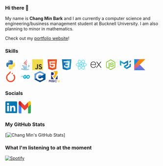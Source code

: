 ### Hi there 👋

My name is **Chang Min Bark** and I am currently a computer science and engineering/business management student at Bucknell University. I am also planning to minor in mathematics.

Check out my [portfolio website](https://changminbark.github.io/)!

### Skills

<p align="left">
<a href="https://www.python.org/" target="_blank" rel="noreferrer"><img src="./img/python-original.svg" width="36" height="36" alt="Python" /></a> &nbsp;
<a href="https://www.java.com/en/" target="_blank" rel="noreferrer"><img src="./img/java-original.svg" width="36" height="36" alt="Java" /></a>
<a href="https://developer.mozilla.org/en-US/docs/Web/JavaScript" target="_blank" rel="noreferrer"><img src="./img/javascript-original.svg" width="36" height="36" alt="JavaScript" /></a> &nbsp;
<a href="https://developer.mozilla.org/en-US/docs/Glossary/HTML5" target="_blank" rel="noreferrer"><img src="./img/html5-original.svg" width="36" height="36" alt="HTML5" /></a> &nbsp;
<a href="https://www.w3.org/TR/CSS/#css" target="_blank" rel="noreferrer"><img src="./img/css3-original.svg" width="36" height="36" alt="CSS3" /></a> &nbsp;
<a href="https://reactjs.org/" target="_blank" rel="noreferrer"><img src="./img/react-original.svg" width="36" height="36" alt="React" /></a> &nbsp;
<a href="https://expressjs.com/" target="_blank" rel="noreferrer"><img src="./img/express-original.svg" width="36" height="36" alt="Express" /></a> &nbsp;
<a href="https://nodejs.org/en" target="_blank" rel="noreferrer"><img src="./img/nodejs-original.svg" width="36" height="36" alt="NodeJS" /></a> &nbsp;
<a href="https://mui.com/" target="_blank" rel="noreferrer"><img src="./img/materialui-original.svg" width="36" height="36" alt="MUI" /></a> &nbsp;
<a href="https://kotlinlang.org/" target="_blank" rel="noreferrer"><img src="./img/kotlin-original.svg" width="36" height="36" alt="Kotlin" /></a> &nbsp;
<a href="https://pytorch.org/" target="_blank" rel="noreferrer"><img src="./img/pytorch-original.svg" width="36" height="36" alt="PyTorch" /></a> &nbsp;
<a href="https://go.dev/" target="_blank" rel="noreferrer"><img src="./img/golang.svg" width="36" height="36" alt="Golang" /></a> &nbsp;
<a href="https://en.wikipedia.org/wiki/C_(programming_language)" target="_blank" rel="noreferrer"><img src="./img/c-language.svg" width="36" height="36" alt="C" /></a> &nbsp;
<a href="https://riscv.org/" target="_blank" rel="noreferrer"><img src="./img/risc-v.svg" width="36" height="36" alt="Golang" /></a> &nbsp;
</p>
</p>

### Socials

<p align="left"> 
<a href="https://www.linkedin.com/in/chang-min-bark-0091b7b9/" target="_blank" rel="noreferrer"><img src="./img/linkedin-original.svg" width="40" height="40" padding-top= "100px" /></a> 
<a href="mailto: cb073@bucknell.edu" target="_blank" rel="noreferrer"><img src="./img/Gmail_icon_(2020).svg" width="40" height="40" /></a> &nbsp;
</p>

### My GitHub Stats

[![Chang Min's GitHub Stats](github-readme-stats-nine-opal-44.vercel.app)]

### What I'm listening to at the moment

[![Spotify](https://novatorem-gules-xi.vercel.app/api/spotify)](https://open.spotify.com/user/21espswhitlpcvzqvbtext43i)

<!--
**changminbark/changminbark** is a ✨ _special_ ✨ repository because its `README.md` (this file) appears on your GitHub profile.

Here are some ideas to get you started:

- 🔭 I’m currently working on ...
- 🌱 I’m currently learning ...
- 👯 I’m looking to collaborate on ...
- 🤔 I’m looking for help with ...
- 💬 Ask me about ...
- 📫 How to reach me: ...
- 😄 Pronouns: ...
- ⚡ Fun fact: ...
-->
